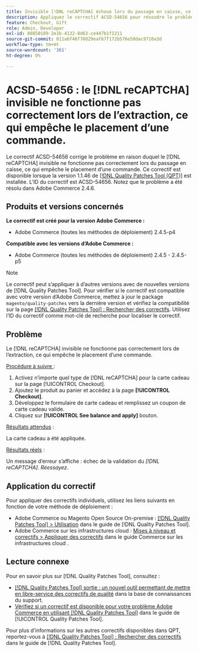 ```yaml
---
title: Invisible [!DNL reCAPTCHA] échoue lors du passage en caisse, ce qui empêche le placement de la commande
description: Appliquez le correctif ACSD-54656 pour résoudre le problème d’Adobe Commerce en raison duquel l [!DNL reCAPTCHA] invisible ne fonctionne pas correctement lors de l’extraction, ce qui empêche le placement d’une commande.
feature: Checkout, Gift
role: Admin, Developer
exl-id: 08850189-2e1b-4132-8d63-ce447b1f1211
source-git-commit: 011a6f46f76029eaf67f172b576e58dac9710a3d
workflow-type: tm+mt
source-wordcount: '361'
ht-degree: 0%

---
```


# ACSD-54656 : le [!DNL reCAPTCHA] invisible ne fonctionne pas correctement lors de l’extraction, ce qui empêche le placement d’une commande.

Le correctif ACSD-54656 corrige le problème en raison duquel le [!DNL reCAPTCHA] invisible ne fonctionne pas correctement lors du passage en caisse, ce qui empêche le placement d’une commande. Ce correctif est disponible lorsque la version 1.1.46 de [[!DNL Quality Patches Tool (QPT)]](https://experienceleague.adobe.com/fr/docs/commerce-operations/tools/quality-patches-tool/quality-patches-tool-to-self-serve-quality-patches) est installée. L’ID du correctif est ACSD-54656. Notez que le problème a été résolu dans Adobe Commerce 2.4.6.

## Produits et versions concernés

**Le correctif est créé pour la version Adobe Commerce :**

* Adobe Commerce (toutes les méthodes de déploiement) 2.4.5-p4

**Compatible avec les versions d’Adobe Commerce :**

* Adobe Commerce (toutes les méthodes de déploiement) 2.4.5 - 2.4.5-p5

>[!NOTE]
>
>Le correctif peut s’appliquer à d’autres versions avec de nouvelles versions de [!DNL Quality Patches Tool]. Pour vérifier si le correctif est compatible avec votre version d’Adobe Commerce, mettez à jour le package `magento/quality-patches` vers la dernière version et vérifiez la compatibilité sur la page [[!DNL Quality Patches Tool] : Rechercher des correctifs](https://experienceleague.adobe.com/tools/commerce-quality-patches/index.html?lang=fr). Utilisez l’ID du correctif comme mot-clé de recherche pour localiser le correctif.

## Problème

Le [!DNL reCAPTCHA] invisible ne fonctionne pas correctement lors de l’extraction, ce qui empêche le placement d’une commande.

<u>Procédure à suivre </u> :

1. Activez n’importe quel type de [!DNL reCAPTCHA] pour la carte cadeau sur la page [!UICONTROL Checkout].
1. Ajoutez le produit au panier et accédez à la page **[!UICONTROL Checkout]**.
1. Développez le formulaire de carte cadeau et remplissez un coupon de carte cadeau valide.
1. Cliquez sur **[!UICONTROL See balance and apply]** bouton.

<u>Résultats attendus</u> :

La carte cadeau a été appliquée.

<u>Résultats réels</u> :

Un message d’erreur s’affiche : échec de la validation du *[!DNL reCAPTCHA]. Réessayez*.

## Application du correctif

Pour appliquer des correctifs individuels, utilisez les liens suivants en fonction de votre méthode de déploiement :

* Adobe Commerce ou Magento Open Source On-premise : [[!DNL Quality Patches Tool] > Utilisation](/help/tools/quality-patches-tool/usage.md) dans le guide de [!DNL Quality Patches Tool].
* Adobe Commerce sur les infrastructures cloud : [Mises à niveau et correctifs > Appliquer des correctifs](https://experienceleague.adobe.com/docs/commerce-cloud-service/user-guide/develop/upgrade/apply-patches.html?lang=fr) dans le guide Commerce sur les infrastructures cloud .

## Lecture connexe

Pour en savoir plus sur [!DNL Quality Patches Tool], consultez :

* [[!DNL Quality Patches Tool] sortie : un nouvel outil permettant de mettre en libre-service des correctifs de qualité](https://experienceleague.adobe.com/fr/docs/commerce-operations/tools/quality-patches-tool/quality-patches-tool-to-self-serve-quality-patches) dans la base de connaissances du support.
* [Vérifiez si un correctif est disponible pour votre problème Adobe Commerce en utilisant [!DNL Quality Patches Tool]](/help/tools/quality-patches-tool/patches-available-in-qpt/check-patch-for-magento-issue-with-magento-quality-patches.md) dans le guide de [!UICONTROL Quality Patches Tool].


Pour plus d’informations sur les autres correctifs disponibles dans QPT, reportez-vous à [[!DNL Quality Patches Tool] : Rechercher des correctifs](https://experienceleague.adobe.com/tools/commerce-quality-patches/index.html?lang=fr) dans le guide de [!DNL Quality Patches Tool].
